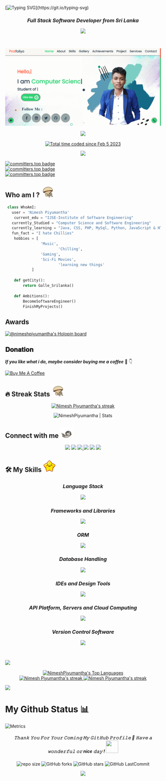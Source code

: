 [![Typing SVG](https://readme-typing-svg.herokuapp.com?size=32&vCenter=true&width=760&lines=Hi+%F0%9F%91%8B%2C+I'm+Nimesh+Piyumantha+Wijewickrama;IJSE-+%F0%9F%91%8B%2C+Institute+of+Software+Engineering;)](https://git.io/typing-svg)

<h3 align="center"><b><i>Full Stack Software Developer from Sri Lanka</i></b></h3>
<p align="center">
<a href="https://github.com/DenverCoder1/readme-typing-svg">
<img src="https://readme-typing-svg.herokuapp.com?lines=Computer+Science+Student;Competitive+Programmer;IJSE+GDSE+Student;Java%20|%20Algorithms%20|%20OOP%20;Specialist%20on%20Codeforces;Always%20learning%20new%20things&center=true&width=500&height=50"></a>
</p></br>

[![myProfile](https://github.com/NimeshPiyumantha/My-Protfoliyo/blob/main/assets/styles/img/images/mainMockup.png)](https://nimeshpiyumantha.github.io/My-Protfoliyo)</br>

<p align="center">
  <a href="https://skillicons.dev">
      <img src="https://komarev.com/ghpvc/?username=NimeshPiyumantha&color=2ecc71" />
  </a>
</p>

<p align="center">
<a href="https://wakatime.com/@bde2acba-42bd-46e8-a905-d74c6f260407"><img src="https://wakatime.com/badge/user/bde2acba-42bd-46e8-a905-d74c6f260407.svg" alt="Total time coded since Feb 5 2023" /></a>
	</p>

<p align="center">
  <a href="https://skillicons.dev">
<img src="https://img.shields.io/badge/From%20Hello%20World%20I%27ve%20Written-4.9%20million%20lines%20of%20code-9b59b6" />
  </a>
</p>

[![committers.top badge](https://user-badge.committers.top/sri_lanka/NimeshPiyumantha.svg)](https://user-badge.committers.top/sri_lanka/NimeshPiyumantha) </br>
[![committers.top badge](https://user-badge.committers.top/sri_lanka_public/NimeshPiyumantha.svg)](https://user-badge.committers.top/sri_lanka_public/NimeshPiyumantha) </br>
[![committers.top badge](https://user-badge.committers.top/sri_lanka_private/NimeshPiyumantha.svg)](https://user-badge.committers.top/sri_lanka_private/NimeshPiyumantha)</br>


## Who am I ? <img src="https://raw.githubusercontent.com/NimeshPiyumantha/red-alpha/main/giphy%20(2).webp" width="40px">

```python
 class WhoAmI:
   user = 'Nimesh Piyumantha'
	current_edu = "IJSE-Institute of Software Engineering"
   currently_Studied = "Computer Science and Software Engineering"
   currently_learning = "Java, CSS, PHP, MySql, Python, JavaScript & HTML"
   fun_fact = "I hate Chillies"
	hobbies = [
				'Music',
                        'Chilling',
			 	'Gaming',
				'Sci-Fi Movies',
                        'learning new things'
			]

	def getCity():
		return Galle_Srilanka()

	def Ambitions():
		BecomeSoftwareEngineer()
		FinishMyProjects()

```

## Awards

<a href="https://www.holopin.io/@nimeshpiyumantha">
  <img src="https://holopin.me/nimeshpiyumantha" alt="@nimeshpiyumantha's Holopin board" />
</a>

</br>

## 𝐃𝐨𝐧𝐚𝐭𝐢𝐨𝐧

**_If you like what i do, maybe consider buying me a coffee_** 🥺 👇

<a href="https://www.buymeacoffee.com/NimeshPiyumanth"><img src="https://cdn.buymeacoffee.com/buttons/v2/default-red.png" alt="Buy Me A Coffee" style="height: 35px !important; width: 120px !important;"></a>

## 🔥 Streak Stats <img src="https://raw.githubusercontent.com/NimeshPiyumantha/red-alpha/main/giphy%20(2).webp" width="40px">

<p align="center">
  <p align="center">
    <a href="https://github.com/NimeshPiyumantha/github-readme-streak-stats">
        <img title="🔥 Get streak stats for your profile at git.io/streak-stats" alt="Nimesh Piyumantha's streak" src="https://github-readme-streak-stats.herokuapp.com?user=NimeshPiyumantha&theme=soft-green"/>
    </a>
  </p>
</p>

<div align="center">
<img src="https://github-readme-stats.vercel.app/api?username=NimeshPiyumantha&show_icons=true&theme=gotham" alt="NimeshPiyumantha | Stats" />
</p>
</div>

## Connect with me <img src="https://raw.githubusercontent.com/NimeshPiyumantha/red-alpha/main/giphy.webp" width="40px">

<p align="center">
<a href = "https://www.linkedin.com/in/nimesh-piyumantha-33736a222" target="blank"><img src="https://img.icons8.com/fluent/48/000000/linkedin.png"/></a>
<a href = "https://twitter.com/NPiyumantha60" target="blank"><img src="https://img.icons8.com/fluency/48/000000/twitter.png"/></a>
<a href="mailto:nimeshpiyumantha11@gmail.com" target="blank"><img src="https://img.icons8.com/fluency/48/000000/gmail-new.png"/>
<a href = "https://www.instagram.com/_.nimmaa._/" target="blank"><img src="https://img.icons8.com/fluent/48/000000/instagram-new.png"/></a>
<a href = "https://www.facebook.com/profile.php?id=100025931563090" target="blank"><img src="https://img.icons8.com/fluency/48/000000/facebook-new.png"/></a>
<a href = "https://www.hackerrank.com/NimeshPiyumantha" target="blank"><img src="https://img.icons8.com/external-tal-revivo-filled-tal-revivo/48/000000/external-hackerrank-is-a-technology-company-that-focuses-on-competitive-programming-logo-filled-tal-revivo.png"/></a>
</p>

## 🛠️ My Skills <img src="https://raw.githubusercontent.com/NimeshPiyumantha/red-alpha/main/giphy%20(1).webp" width="40px"></a>

<!-- <img align="left" alt="GIF" src="https://github.com/NimeshPiyumantha/red-alpha/blob/main/image.gif" width="300" height="300" style="max-width: 100%;"> -->

<h3 align="center"><b><i>Language Stack </i></b></h3>
<p align="center">
  <a href="https://skillicons.dev">
   <img src="https://skillicons.dev/icons?i=java,html,css,javascript,typescript,python,php" />
  </a>
</p>

<h3 align="center"><b><i>Frameworks and Libraries </i></b></h3>
<p align="center">
  <a href="https://skillicons.dev">
   <img src="https://skillicons.dev/icons?i=nodejs,react,spring,jquery,bootstrap,tailwindcss,materialui,maven,flutter" />
  </a>
</p>

<h3 align="center"><b><i>ORM </i></b></h3>
<p align="center">
  <a href="https://skillicons.dev">
   <img src="https://skillicons.dev/icons?i=hibernate" />
  </a>
</p>

<h3 align="center"><b><i>Database Handling </i></b></h3>
<p align="center">
  <a href="https://skillicons.dev">
   <img src="https://skillicons.dev/icons?i=mysql,mongodb" />
  </a>
</p>

<h3 align="center"><b><i>IDEs and Design Tools </i></b></h3>
<p align="center">
  <a href="https://skillicons.dev">
   <img src="https://skillicons.dev/icons?i=figma,xd,androidstudio,idea,vscode,eclipse" />
  </a>
</p>

<h3 align="center"><b><i>API Platform, Servers and Cloud Computing</i></b></h3>
<p align="center">
  <a href="https://skillicons.dev">
   <img src="https://skillicons.dev/icons?i=postman,gcp,azure,apache" />
  </a>
</p>

<h3 align="center"><b><i>Version Control Software</i></b></h3>
<p align="center">
  <a href="https://skillicons.dev">
   <img src="https://skillicons.dev/icons?i=git,github,gitlab" />
  </a>
</p>

</br>

<!--trap-->

<a href="https://www.youtube.com/watch?v=dQw4w9WgXcQ"><img src="https://user-images.githubusercontent.com/73097560/115834477-dbab4500-a447-11eb-908a-139a6edaec5c.gif"></a>

<div align="center">
<a href="https://github.com/NimeshPiyumantha/github-readme-stats"><img alt="NimeshPiyumantha's Top Languages" src="https://github-readme-stats.vercel.app/api/top-langs/?username=NimeshPiyumantha&langs_count=8&layout=compact&theme=gotham&hide_border=true&bg_color=1F222E&title_color=F85D7F&icon_color=F8D866&hide=Jupyter%20Notebook" height="192px"/></a>
</br>
</div>

<div align="center">
    <a href="https://github.com/NimeshPiyumantha/github-readme-streak-stats">
        <img title="🔥 Get streak stats for your profile at git.io/streak-stats" alt="Nimesh Piyumantha's streak" src="https://github-profile-summary-cards.vercel.app/api/cards/repos-per-language?username=NimeshPiyumantha&theme=github_dark"/>
    </a>
<a href="https://github.com/NimeshPiyumantha/github-readme-streak-stats">
        <img title="🔥 Get streak stats for your profile at git.io/streak-stats" alt="Nimesh Piyumantha's streak" src="https://github-profile-summary-cards.vercel.app/api/cards/most-commit-language?username=NimeshPiyumantha&theme=github_dark"/>
    </a>
  </div>


<!--trap-->

<a href="https://www.youtube.com/watch?v=dQw4w9WgXcQ"><img src="https://user-images.githubusercontent.com/73097560/115834477-dbab4500-a447-11eb-908a-139a6edaec5c.gif"></a>

# My Github Status 📊

![Metrics](https://metrics.lecoq.io/NimeshPiyumantha?template=classic&followup=1&people=1&lines=1&stargazers=1&languages=1&isocalendar=1&introduction=1&repositories=1&achievements=1&code=1&base=header%2C%20activity%2C%20community%2C%20repositories%2C%20metadata&base.indepth=false&base.hireable=false&repositories.batch=100&repositories.forks=false&repositories.affiliations=owner&isocalendar=false&isocalendar.duration=half-year&languages=false&languages.limit=8&languages.threshold=0%25&languages.other=false&languages.colors=github&languages.sections=most-used&languages.indepth=false&languages.analysis.timeout=15&languages.categories=markup%2C%20programming&languages.recent.categories=markup%2C%20programming&languages.recent.load=300&languages.recent.days=14&stargazers=false&stargazers.charts=true&stargazers.charts.type=classic&stargazers.worldmap=false&stargazers.worldmap.sample=0&lines=false&lines.sections=base&lines.repositories.limit=4&lines.history.limit=1&followup=false&followup.sections=repositories&followup.indepth=false&followup.archived=true&people=false&people.limit=24&people.identicons=false&people.identicons.hide=false&people.size=28&people.types=followers%2C%20following&people.shuffle=false&introduction=false&introduction.title=true&repositories=false&repositories.pinned=0&repositories.starred=0&repositories.random=0&repositories.order=featured%2C%20pinned%2C%20starred%2C%20random&achievements=false&achievements.threshold=C&achievements.secrets=true&achievements.display=detailed&achievements.limit=0&code=false&code.lines=12&code.load=400&code.days=3&code.visibility=public&config.timezone=Asia%2FColombo)

<h5 align="center">
𝚃𝚑𝚊𝚗𝚔 𝚈𝚘𝚞 𝙵𝚘𝚛 𝚈𝚘𝚞𝚛 𝙲𝚘𝚖𝚒𝚗𝚐 𝙼𝚢 𝙶𝚒𝚝𝙷𝚞𝚋 𝙿𝚛𝚘𝚏𝚒𝚕𝚎 🤝
𝙷𝚊𝚟𝚎 𝚊 𝚠𝚘𝚗𝚍𝚎𝚛𝚏𝚞𝚕 𝚘𝚛 nice 𝚍𝚊𝚢 ! 
	<img src="https://raw.githubusercontent.com/NimeshPiyumantha/repo-Nimma/main/Hi.gif" width="40px" Height="40px">
</h5>

<div align="center">

![repo size](https://img.shields.io/github/repo-size/NimeshPiyumantha/NimeshPiyumantha?label=Repo%20Size&style=for-the-badge&labelColor=black&color=20bf6b)
![GitHub forks](https://img.shields.io/github/forks/NimeshPiyumantha/NimeshPiyumantha?&labelColor=black&color=0fb9b1&style=for-the-badge)
![GitHub stars](https://img.shields.io/github/stars/NimeshPiyumantha/NimeshPiyumantha?&labelColor=black&color=f7b731&style=for-the-badge)
![GitHub LastCommit](https://img.shields.io/github/last-commit/NimeshPiyumantha/NimeshPiyumantha?logo=github&labelColor=black&color=d1d8e0&style=for-the-badge)

</div>

<p align="center">
  <img src="https://github.com/NimeshPiyumantha/repo-Nimma/blob/main/api.svg"/>
</p>
